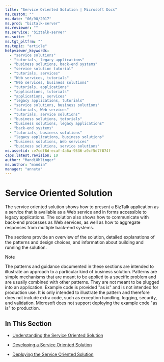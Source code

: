 ```yaml
---
title: "Service Oriented Solution | Microsoft Docs"
ms.custom: ""
ms.date: "06/08/2017"
ms.prod: "biztalk-server"
ms.reviewer: ""
ms.service: "biztalk-server"
ms.suite: ""
ms.tgt_pltfrm: ""
ms.topic: "article"
helpviewer_keywords: 
  - "service solutions"
  - "tutorials, legacy applications"
  - "business solutions, back-end systems"
  - "service solution tutorial"
  - "tutorials, services"
  - "Web services, tutorials"
  - "Web services, business solutions"
  - "tutorials, applications"
  - "applications, tutorials"
  - "applications, services"
  - "legacy applications, tutorials"
  - "service solutions, business solutions"
  - "tutorials, Web services"
  - "tutorials, service solutions"
  - "business solutions, totorials"
  - "business solutions, legacy applications"
  - "back-end systems"
  - "tutorials, business solutions"
  - "legacy applications, business solutions"
  - "business solutions, Web services"
  - "business solutions, service solutions"
ms.assetid: ce7cdf8d-ecaf-4a6a-9536-a9cf5d7f874f
caps.latest.revision: 10
author: "MandiOhlinger"
ms.author: "mandia"
manager: "anneta"
---
```

# Service Oriented Solution
The service oriented solution shows how to present a BizTalk application as a service that is available as a Web service and in forms accessible to legacy applications. The solution also shows how to communicate with back-end processes as Web services, as well as how to aggregate responses from multiple back-end systems.  
  
 The sections provide an overview of the solution, detailed explanations of the patterns and design choices, and information about building and running the solution.  
  
> [!NOTE]
>  The patterns and guidance documented in these sections are intended to illustrate an approach to a particular kind of business solution. Patterns are simple mechanisms that are meant to be applied to a specific problem and are usually combined with other patterns. They are not meant to be plugged into an application. Example code is provided "as is" and is not intended for production use. It is only intended to illustrate the pattern and therefore does not include extra code, such as exception handling, logging, security, and validation. Microsoft does not support deploying the example code "as is" to production.  
  
## In This Section  
  
-   [Understanding the Service Oriented Solution](../core/understanding-the-service-oriented-solution.md)  
  
-   [Developing a Service Oriented Solution](../core/developing-a-service-oriented-solution.md)  
  
-   [Deploying the Service Oriented Solution](../core/deploying-the-service-oriented-solution.md)